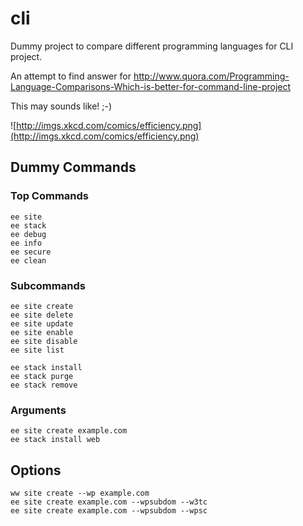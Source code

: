 cli
===

Dummy project to compare different programming languages for CLI project.

An attempt to find answer for http://www.quora.com/Programming-Language-Comparisons-Which-is-better-for-command-line-project

This may sounds like! ;-)

![http://imgs.xkcd.com/comics/efficiency.png](http://imgs.xkcd.com/comics/efficiency.png)

Dummy Commands
----------------

### Top Commands

````
ee site
ee stack
ee debug
ee info
ee secure
ee clean
````

### Subcommands

````
ee site create
ee site delete
ee site update
ee site enable
ee site disable
ee site list

ee stack install
ee stack purge
ee stack remove
````

### Arguments

````
ee site create example.com
ee stack install web
````

## Options

````
ww site create --wp example.com
ee site create example.com --wpsubdom --w3tc
ee site create example.com --wpsubdom --wpsc
````
